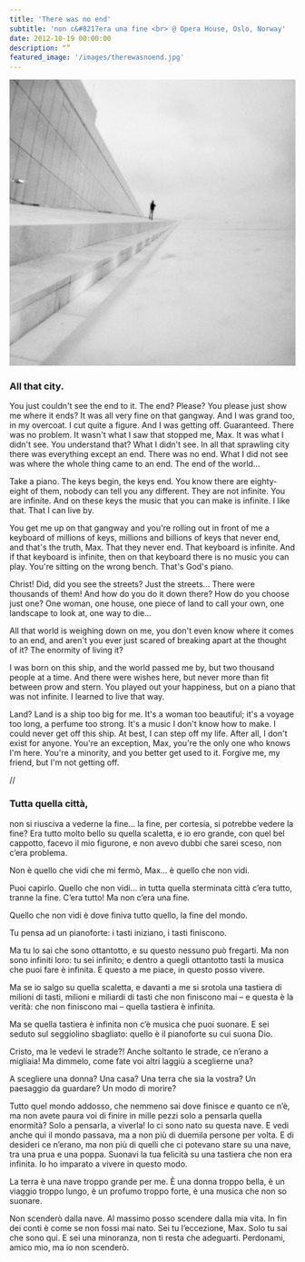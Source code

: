 ```yaml
---
title: 'There was no end'
subtitle: 'non c&#8217era una fine <br> @ Opera House, Oslo, Norway'
date: 2012-10-19 00:00:00
description: “”
featured_image: '/images/therewasnoend.jpg'
---
```


![](/images/therewasnoend.jpg)

### All that city.

You just couldn't see the end to it. The end? Please? You please just show me where it ends? It was all very fine on that gangway. And I was grand too, in my overcoat. I cut quite a figure. And I was getting off. Guaranteed. There was no problem. It wasn't what I saw that stopped me, Max. It was what I didn't see. You understand that? What I didn't see. In all that sprawling city there was everything except an end. There was no end. What I did not see was where the whole thing came to an end. The end of the world...

Take a piano. The keys begin, the keys end. You know there are eighty-eight of them, nobody can tell you any different. They are not infinite. You are infinite. And on these keys the music that you can make is infinite. I like that. That I can live by.

You get me up on that gangway and you're rolling out in front of me a keyboard of millions of keys, millions and billions of keys that never end, and that's the truth, Max. That they never end. That keyboard is infinite. And if that keyboard is infinite, then on that keyboard there is no music you can play. You're sitting on the wrong bench. That's God's piano.

Christ! Did, did you see the streets? Just the streets… There were thousands of them! And how do you do it down there? How do you choose just one? One woman, one house, one piece of land to call your own, one landscape to look at, one way to die...

All that world is weighing down on me, you don't even know where it comes to an end, and aren't you ever just scared of breaking apart at the thought of it? The enormity of living it?

I was born on this ship, and the world passed me by, but two thousand people at a time. And there were wishes here, but never more than fit between prow and stern. You played out your happiness, but on a piano that was not infinite. I learned to live that way.

Land? Land is a ship too big for me. It's a woman too beautiful; it's a voyage too long, a perfume too strong. It's a music I don't know how to make. I could never get off this ship. At best, I can step off my life. After all, I don't exist for anyone. You're an exception, Max, you're the only one who knows I'm here. You're a minority, and you better get used to it. Forgive me, my friend, but I'm not getting off.

//

### Tutta quella città,

non si riusciva a vederne la fine… la fine, per cortesia, si potrebbe vedere la fine? Era tutto molto bello su quella scaletta, e io ero grande, con quel bel cappotto, facevo il mio figurone, e non avevo dubbi che sarei sceso, non c’era problema.

Non è quello che vidi che mi fermò, Max… è quello che non vidi.

Puoi capirlo. Quello che non vidi… in tutta quella sterminata città c’era tutto, tranne la fine. C’era tutto! Ma non c’era una fine.

Quello che non vidi è dove finiva tutto quello, la fine del mondo.

Tu pensa ad un pianoforte: i tasti iniziano, i tasti finiscono.

Ma tu lo sai che sono ottantotto, e su questo nessuno può fregarti. Ma non sono infiniti loro: tu sei infinito; e dentro a quegli ottantotto tasti la musica che puoi fare è infinita. E questo a me piace, in questo posso vivere.

Ma se io salgo su quella scaletta, e davanti a me si srotola una tastiera di milioni di tasti, milioni e miliardi di tasti che non finiscono mai – e questa è la verità: che non finiscono mai – quella tastiera è infinita.

Ma se quella tastiera è infinita non c’è musica che puoi suonare. E sei seduto sul seggiolino sbagliato: quello è il pianoforte su cui suona Dio.

Cristo, ma le vedevi le strade?! Anche soltanto le strade, ce n’erano a migliaia! Ma dimmelo, come fate voi altri laggiù a sceglierne una?

A scegliere una donna? Una casa? Una terra che sia la vostra? Un paesaggio da guardare? Un modo di morire?

Tutto quel mondo addosso, che nemmeno sai dove finisce e quanto ce n’è, ma non avete paura voi di finire in mille pezzi solo a pensarla quella enormità? Solo a pensarla, a viverla! Io ci sono nato su questa nave. E vedi anche qui il mondo passava, ma a non più di duemila persone per volta. E di desideri ce n’erano, ma non più di quelli che ci potevano stare su una nave, tra una prua e una poppa. Suonavi la tua felicità su una tastiera che non era infinita. Io ho imparato a vivere in questo modo.

La terra è una nave troppo grande per me. È una donna troppo bella, è un viaggio troppo lungo, è un profumo troppo forte, è una musica che non so suonare.

Non scenderò dalla nave. Al massimo posso scendere dalla mia vita. In fin dei conti è come se non fossi mai nato. Sei tu l’eccezione, Max. Solo tu sai che sono qui. E sei una minoranza, non ti resta che adeguarti. Perdonami, amico mio, ma io non scenderò.
